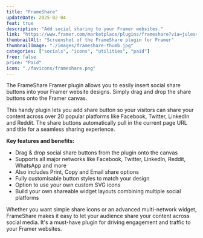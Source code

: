 ```yaml
---
title: "FrameShare"
updateDate: 2025-02-04
feat: true
description: "Add social sharing to your Framer websites."
link: "https://www.framer.com/marketplace/plugins/frameshare?via=julesvcode"
thumbnailAlt: "Screenshot of the FrameShare plugin for Framer"
thumbnailImage: "./images/frameshare-thumb.jpg"
categories: ["socials", "icons", "utilities", "paid"]
free: false
price: "Paid"
icon: "./favicons/frameshare.png"
---
```


The FrameShare Framer plugin allows you to easily insert social share buttons into your Framer website designs. Simply drag and drop the share buttons onto the Framer canvas.

This handy plugin lets you add share button so your visitors can share your content across over 20 popular platforms like Facebook, Twitter, LinkedIn and Reddit. The share buttons automatically pull in the current page URL and title for a seamless sharing experience.

<b>Key features and benefits:</b>

- Drag & drop social share buttons from the plugin onto the canvas
- Supports all major networks like Facebook, Twitter, LinkedIn, Reddit, WhatsApp and more
- Also includes Print, Copy and Email share options 
- Fully customisable button styles to match your design 
- Option to use your own custom SVG icons
- Build your own shareable widget layouts combining multiple social platforms

Whether you want simple share icons or an advanced multi-network widget, FrameShare makes it easy to let your audience share your content across social media. It's a must-have plugin for driving engagement and traffic to your Framer websites.